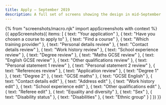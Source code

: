 ```yaml
---
title: Apply – September 2019
description: A full set of screens showing the design in mid-September.
---
```

{% from "screenshots/macro.njk" import appScreenshots with context %}
{{ appScreenshots({
  items: [
    { text: "Your application" },
    { text: "Have you chosen a course to apply to" },
    { text: "Find a course" },
    { text: "Which training provider" },
    { text: "Personal details review" },
    { text: "Contact details review" },
    { text: "Work history review" },
    { text: "School experience review" },
    { text: "Degree review" },
    { text: "Maths GCSE review" },
    { text: "English GCSE review" },
    { text: "Other qualifications review" },
    { text: "Personal statement 1 review" },
    { text: "Personal statement 2 review" },
    { text: "References review" },
    { text: "Application review" },
    { text: "Degree 1" },
    { text: "Degree 2" },
    { text: "GCSE maths" },
    { text: "GCSE English" },
    { text: "Contact details edit" },
    { text: "Address edit" },
    { text: "Work history edit" },
    { text: "School experience edit" },
    { text: "Other qualifications edit" },
    { text: "Referee edit" },
    { text: "Equality and diversity" },
    { text: "Sex" },
    { text: "Disability status" },
    { text: "Disabilities" },
    { text: "Ethnic group" }
  ]
}) }}
